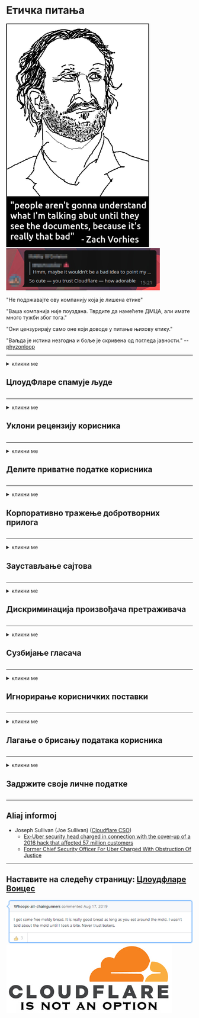 # Етичка питања

![](../image/itsreallythatbad.jpg)
![](../image/telegram/c81238387627b4bfd3dcd60f56d41626.jpg)

"Не подржавајте ову компанију која је лишена етике"

"Ваша компанија није поуздана. Тврдите да намећете ДМЦА, али имате много тужби због тога."

"Они цензурирају само оне који доводе у питање њихову етику."

"Ваљда је истина незгодна и боље је скривена од погледа јавности."  -- [phyzonloop](https://twitter.com/phyzonloop)


---


<details>
<summary>кликни ме

## ЦлоудФларе спамује људе
</summary>


Цлоудфларе шаље нежељену е-пошту не-Цлоудфларе корисницима.

- Пошаљите е-пошту само претплатницима који су се пријавили
- Када корисник каже „стани“, престани са слањем е-поште

То је тако једноставно. Али Цлоудфларе није брига.
Цлоудфларе је рекао да коришћење њихове услуге може зауставити све нежељене поште или нападаче.
Како можемо зауставити Цлоудфларе без активирања Цлоудфларе-а?


| 🖼 | 🖼 |
| --- | --- |
| ![](../image/cfspam01.jpg) | ![](../image/cfspam03.jpg) |
| ![](../image/cfspam02.jpg) | ![](../image/cfspambrittany.jpg)<br>![](../image/cfspamtwtr.jpg) |

</details>

---

<details>
<summary>кликни ме

## Уклони рецензију корисника
</summary>


Цлоудфларе цензор негативни критике.
Ако на Твиттеру објавите текст против Цлоудфларе-а, имате прилику да добијете одговор од Цлоудфларе-овог запосленика поруком "Не, није".
Ако објавите негативну критику на било ком месту за критике, они ће покушати да је цензуришу.


| 🖼 | 🖼 |
| --- | --- |
| ![](../image/cfcenrev_01.jpg)<br>![](../image/cfcenrev_02.jpg) | ![](../image/cfcenrev_03.jpg) |

</details>

---

<details>
<summary>кликни ме

## Делите приватне податке корисника
</summary>


Цлоудфларе има огроман проблем узнемиравања.
Цлоудфларе дели личне податке оних који се жале на хостоване веб локације.
Понекад од вас траже да наведете своју праву личну карту.
Ако не желите да вас малтретирају, нападају, пребијају или убијају, боље се држите подаље од веб локација са Цлоудфларед-ом.


| 🖼 | 🖼 |
| --- | --- |
| ![](../image/cfdox_what.jpg) | ![](../image/cfdox_swat.jpg) |
| ![](../image/cfdox_kill.jpg) | ![](../image/cfdox_threat.jpg) |
| ![](../image/cfdox_dox.jpg) | ![](../image/cfdox_ex1.jpg)<br>![](../image/cfdox_ex2.jpg) |

</details>

---

<details>
<summary>кликни ме

## Корпоративно тражење добротворних прилога
</summary>


ЦлоудФларе тражи добротворне прилоге.
Прилично је грозно да би америчка корпорација тражила милост уз непрофитне организације које имају добре прилике.
Ако волите да блокирате људе или губите време других људи, можда бисте желели да наручите неке пице за запослене у Цлоудфларе-у.


![](../image/cfdonate.jpg)

</details>

---

<details>
<summary>кликни ме

## Заустављање сајтова
</summary>


Шта ћете учинити ако ваш сајт изненада падне?
Постоје извештаји да Цлоудфларе без икаквог упозорења брише конфигурацију корисника или зауставља услугу без икаквог упозорења.
Предлажемо вам да пронађете бољег пружатеља услуга.

![](../image/cftmnt.jpg)

</details>

---

<details>
<summary>кликни ме

## Дискриминација произвођача претраживача
</summary>


ЦлоудФларе даје преференцијални третман онима који користе Фирефок, док пружа непријатељски третман корисницима који не користе Тор-Бровсер преко Тор-а.
Тор корисници који с правом одбију извршавање не-бесплатног ЈаваСцрипт-а такође примају непријатељски третман.
Ова неједнакост у приступу представља злоупотребу неутралности мреже и злоупотребу моћи.

![](../image/browdifftbcx.gif)

- Лево: Тор прегледач, десно: Цхроме. Иста ИП адреса.

![](../image/browserdiff.jpg)

- Лево: Преглед претраживача Тор онемогућен, цоокие омогућен
- Десно: Цхроме омогућен Јавасцрипт, колачић онемогућен

![](../image/cfsiryoublocked.jpg)

- КутеБровсер (мањи претраживач) без Тор-а (Цлеарнет ИП)

| ***Прегледач*** | ***Приступ третману*** |
| --- | --- |
| Tor Browser (Јавасцрипт омогућен) | приступ је дозвољен |
| Firefox (Јавасцрипт омогућен) | приступ је деградиран |
| Chromium (Јавасцрипт омогућен) | приступ је деградиран |
| Chromium or Firefox (Јавасцрипт онемогућен) | приступ забрањен |
| Chromium or Firefox (Колачић је онемогућен) | приступ забрањен |
| QuteBrowser | приступ забрањен |
| lynx | приступ забрањен |
| w3m | приступ забрањен |
| wget | приступ забрањен |


Зашто не бисте користили дугме Аудио да бисте решили једноставан изазов?

Да, постоји тастер за звук, али то не увек ради преко Тор-а.
Ову поруку ћете добити када је кликнете:

```
Покушајте поново касније
Ваш рачунар или мрежа можда шаљу аутоматизоване упите.
Да бисмо заштитили наше кориснике, тренутно не можемо обрадити ваш захтев.
За више детаља посетите нашу страницу помоћи
```

</details>

---

<details>
<summary>кликни ме

## Сузбијање гласача
</summary>


Бирачи у америчким државама региструју се да на крају гласају путем веб странице државног секретара у држави у којој живе.
Републичке канцеларије под контролом република учествују у сузбијању бирача тако што приступају веб страници државног секретара путем Цлоудфларе-а.
Цлоудфларе-ово непријатељско поступање према корисницима Тор-а, његова МИТМ позиција као централизована глобална тачка надзора и његова штетна улога у целини чини потенцијалне бираче невољним да се региструју.
Посебно либерали прихватају приватност.
Обрасци за регистрацију бирача прикупљају осјетљиве податке о политичком нагибу бирача, личној физичкој адреси, броју социјалног осигурања и датуму рођења.
Већина држава чини подскуп тих информација јавно доступним, али Цлоудфларе све те информације види када се неко региструје да гласа.

Имајте на уму да регистрација на папиру не заобилази Цлоудфларе јер ће радници државног секретара за унос података вероватно користити веб локацију Цлоудфларе за уношење података.

| 🖼 | 🖼 |
| --- | --- |
| ![](../image/cfvotm_01.jpg) | ![](../image/cfvotm_02.jpg) |

- Цханге.орг је познати веб сајт за прикупљање гласова и предузимање акција.
“људи свуда започињу кампање, мобилишу присталице и раде са доносиоцима одлука на проналажењу решења.”
На жалост, многи људи уопште не могу да погледају цханге.орг због агресивног филтра Цлоудфларе.
Блокирано им је да потпишу петицију, чиме их искључују из демократског процеса.
Коришћење друге платформе која није облаком као што је ОпенПетитион помаже у отклањању проблема.

| 🖼 | 🖼 |
| --- | --- |
| ![](../image/changeorgasn.jpg) | ![](../image/changeorgtor.jpg) |

- Цлоудфлареов "атенски пројекат" нуди бесплатну заштиту на нивоу предузећа на државним и локалним веб локацијама за изборе.
Они су рекли да "њихови бирачи могу приступити информацијама о изборима и регистрацији бирача", али то је лаж, јер многи људи уопште не могу да прегледају локацију.

</details>

---

<details>
<summary>кликни ме

## Игнорирање корисничких поставки
</summary>


Ако нешто искључите, очекујете да нећете добити е-пошту о томе.
Цлоудфларе занемарује преференције корисника и дели податке са корпорацијама трећих страна без пристанка купца.
Ако користите њихов бесплатни план, понекад вам шаљу е-пошту са захтевом да купите месечну претплату.

![](../image/cfviopl_tp.jpg)

</details>

---

<details>
<summary>кликни ме

## Лагање о брисању података корисника
</summary>


Према блогу овог купца бившег цлоудфлареа, Цлоудфларе лаже о брисању налога.
Данас многе компаније чувају ваше податке након што затворите или уклоните свој рачун.
Већина добрих компанија о томе помиње у својој политици приватности.
Цлоудфларе? Не.

```
2019-08-05 ЦлоудФларе ми је послао потврду да су уклонили мој рачун.
2019-10-02 Примио сам е-пошту од ЦлоудФларе-а „зато што сам клијент“
```

Цлоудфларе није знао за реч "уклони".
Ако је стварно уклоњен, зашто је овај бивши купац добио е-пошту?
Такође је споменуо да се у Цлоудфлареовој политици приватности не спомиње.

```
Њихова нова политика приватности не помиње чување података током годину дана.
```

![](../image/cfviopl_notdel.jpg)

Како можете веровати Цлоудфларе-у ако је њихова политика приватности ЛИЕ?

</details>

---

<details>
<summary>кликни ме

## Задржите своје личне податке
</summary>


Брисање Цлоудфларе налога је тежак ниво.

```
Пошаљите карту за подршку користећи категорију „Рачун“,
и затражите брисање налога у телу поруке.
Не морате имати домен или кредитне картице на вашем рачуну пре него што сте затражили брисање.
```

Добићете овај потврдни емаил.

![](../image/cf_deleteandkeep.jpg)

„Започели смо да обрађујемо ваш захтев за брисање“, али „наставићемо да чувамо ваше личне податке“.

Можете ли да томе верујете?

</details>

---

## Aliaj informoj

- Joseph Sullivan (Joe Sullivan) ([Cloudflare CSO](https://twitter.com/eastdakota/status/1296522269313785862))
  - [Ex-Uber security head charged in connection with the cover-up of a 2016 hack that affected 57 million customers](https://www.businessinsider.com/uber-data-hack-security-head-joe-sullivan-charged-cover-up-2020-8)
  - [Former Chief Security Officer For Uber Charged With Obstruction Of Justice](https://www.justice.gov/usao-ndca/pr/former-chief-security-officer-uber-charged-obstruction-justice)


---

## Наставите на следећу страницу:   [Цлоудфларе Воицес](../PEOPLE.md)

![](../image/freemoldybread.jpg)
![](../image/cfisnotanoption.jpg)
